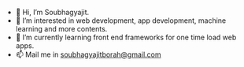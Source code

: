 - 👋 Hi, I’m Soubhagyajit.
- 👀 I’m interested in web development, app development, machine learning and more contents.
- 🌱 I’m currently learning front end frameworks for one time load web apps.
- 📫 Mail me in soubhagyajitborah@gmail.com

<!---
soubhagyajit/soubhagyajit is a ✨ special ✨ repository because its `README.md` (this file) appears on your GitHub profile.
You can click the Preview link to take a look at your changes.
--->
